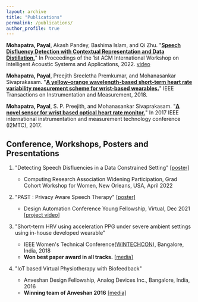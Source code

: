 ```yaml
---
layout: archive
title: "Publications"
permalink: /publications/
author_profile: true
---
```

<!-- **Mohapatra, Payal**, Pandey, Akash, Islam, Bashima & Zhu,Qi (2022). Speech Disfluency Detection with Contextual Representation and Data Distillation, ACM International Workshop on
Intelligent Acoustic Systems and Applications (IASA 2022) -- *accepted* -->

**Mohapatra, Payal**, Akash Pandey, Bashima Islam, and Qi Zhu. "[**Speech Disfluency Detection with Contextual Representation and Data Distillation.**](https://dl.acm.org/doi/abs/10.1145/3539490.3539601)" In Proceedings of the 1st ACM International Workshop on Intelligent Acoustic Systems and Applications, 2022. [video](https://youtu.be/PqNO8Jy-a-s)


**Mohapatra, Payal**, Preejith Sreeletha Premkumar, and Mohanasankar Sivaprakasam. "[**A yellow–orange wavelength-based short-term heart rate variability measurement scheme for wrist-based wearables.**](https://ieeexplore.ieee.org/abstract/document/8253824)" IEEE Transactions on Instrumentation and Measurement, 2018.

**Mohapatra, Payal**, S. P. Preejith, and Mohanasankar Sivaprakasam. "[**A novel sensor for wrist based optical heart rate monitor.**](https://ieeexplore.ieee.org/abstract/document/7969842)" In 2017 IEEE international instrumentation and measurement technology conference (I2MTC), 2017.

Conference, Workshops, Posters and Presentations
------

1. "Detecting Speech Disfluencies in a Data Constrained Setting" [[poster]](https://www.dropbox.com/s/7cp6aqu3ts89bu5/CRA2022_poster_v2.pdf?dl=0)
    - Computing Research Association Widening Participation, Grad Cohort Workshop for Women, New Orleans, USA, April 2022



2. "PAST : Privacy Aware Speech Therapy" [[poster]](https://www.dropbox.com/s/ozbpyp5pgv2he5a/PAST_Poster_Payal.pdf?dl=0)
    - Design Automation Conference Young Fellowship, Virtual, Dec 2021 [[project video]](https://www.youtube.com/watch?v=wM3RPnj7sVY)


3. "Short-term HRV using acceleration PPG under severe ambient settings using in-house developed wearable" 
    - IEEE Women's Technical Conference([WINTECHCON](https://wintechcon.com/assets/papers/2018/2018-wintechcon-final-program.pdf)), Bangalore, India, 2018
    - **Won best paper award in all tracks.** [[media]](https://www.facebook.com/AnalogDevicesInc/posts/congratulations-to-payal-mohapatra-kneeling-left-on-her-award-for-best-paper-at-/2080443635312168/)

4. "IoT based Virtual Physiotherapy with Biofeedback" 
    - Anveshan Design Fellowship, Analog Devices Inc., Bangalore, India, 2016
    - **Winning team of Anveshan 2016** [[media]](https://www.analog.com/en/education/university-engagement/india/anveshan-2016-fellowship-winning-teams.html) 
